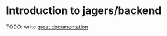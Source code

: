 # Introduction to jagers/backend

TODO: write [great documentation](http://jacobian.org/writing/what-to-write/)
